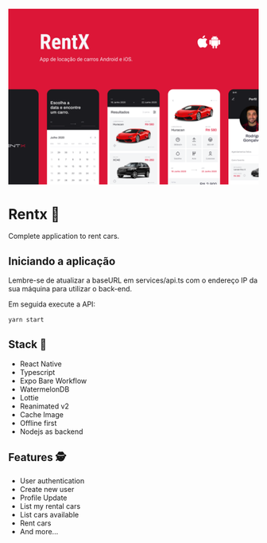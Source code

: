 ![App Screenshot](.github/cover.png)

# Rentx 🚗

Complete application to rent cars.

## Iniciando a aplicação

Lembre-se de atualizar a baseURL em services/api.ts com o endereço IP da sua máquina para utilizar o back-end.

Em seguida execute a API:

```bash
yarn start
```

## Stack 🤯

- React Native
- Typescript
- Expo Bare Workflow
- WatermelonDB
- Lottie
- Reanimated v2
- Cache Image
- Offline first
- Nodejs as backend

## Features 🕵️

- User authentication
- Create new user
- Profile Update
- List my rental cars
- List cars available
- Rent cars
- And more...
